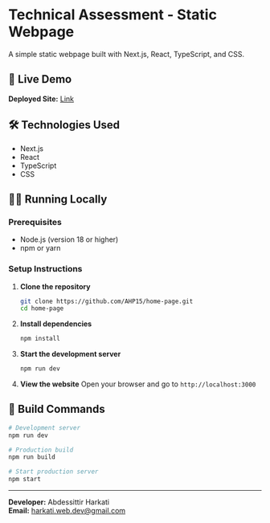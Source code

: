 # Technical Assessment - Static Webpage

A simple static webpage built with Next.js, React, TypeScript, and CSS.

## 🚀 Live Demo

**Deployed Site:** [Link](https://home-page-five-roan.vercel.app/)

## 🛠️ Technologies Used

- Next.js
- React
- TypeScript
- CSS

## 🏃‍♂️ Running Locally

### Prerequisites
- Node.js (version 18 or higher)
- npm or yarn

### Setup Instructions

1. **Clone the repository**
   ```bash
   git clone https://github.com/AHP15/home-page.git
   cd home-page
   ```

2. **Install dependencies**
   ```bash
   npm install
   ```

3. **Start the development server**
   ```bash
   npm run dev
   ```

4. **View the website**
   Open your browser and go to `http://localhost:3000`

## 📝 Build Commands

```bash
# Development server
npm run dev

# Production build
npm run build

# Start production server
npm start
```

---

**Developer:** Abdessittir Harkati  
**Email:** harkati.web.dev@gmail.com
